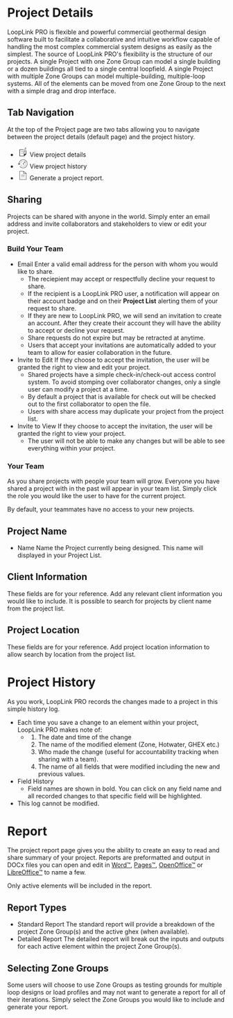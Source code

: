 # Project Details

LoopLink PRO is flexible and powerful commercial geothermal design software built to facilitate a collaborative and intuitive workflow capable of handling the most complex commercial system designs as easily as the simplest. The source of LoopLink PRO's flexibility is the structure of our projects. A single Project with one Zone Group can model a single building or a dozen buildings all tied to a single central loopfield. A single Project with multiple Zone Groups can model multiple-building, multiple-loop systems. All of the elements can be moved from one Zone Group to the next with a simple drag and drop interface.

## Tab Navigation
At the top of the Project page are two tabs allowing you to navigate between the project details (default page) and the project history.

* <span class="icon_def">![Project Details](img/project_details.png "Project Details")</span> View project details
* <span class="icon_def">![Project History](img/project_history.png "Project History")</span> View project history
* <span class="icon_def">![Project Report](img/report.png "Project Report")</span> Generate a project report.

## Sharing

Projects can be shared with anyone in the world. Simply enter an email address and invite collaborators and stakeholders to view or edit your project.

### Build Your Team

* <span class="term">Email</span> Enter a valid email address for the person with whom you would like to share.
	* The reciepient may accept or respectfully decline your request to share.
	* If the recipient is a LoopLink PRO user, a notification will appear on their account badge and on their **Project List** alerting them of your request to share.
	* If they are new to LoopLink PRO, we will send an invitation to create an account. After they create their account they will have the ability to accept or decline your request.
	* Share requests do not expire but may be retracted at anytime.
	* Users that accept your invitations are automatically added to your team to allow for easier collaboration in the future.
* <span class="term">Invite to Edit</span> If they choose to accept the invitation, the user will be granted the right to view and edit your project.
	* Shared projects have a simple check-in/check-out access control system. To avoid stomping over collaborator changes, only a single user can modify a project at a time.
	* By default a project that is available for check out will be checked out to the first collaborator to open the file.
	* Users with share access may duplicate your project from the project list.
* <span class="term">Invite to View</span> If they choose to accept the invitation, the user will be granted the right to view your project.
	* The user will not be able to make any changes but will be able to see everything within your project.
	
### Your Team

As you share projects with people your team will grow.  Everyone you have shared a project with in the past will appear in your team list. Simply click the role you would like the user to have for the current project.

By default, your teammates have no access to your new projects.

## Project Name

* <span class="term">Name</span> Name the Project currently being designed. This name will displayed in your Project List.

## Client Information

These fields are for your reference. Add any relevant client information you would like to include. It is possible to search for projects by client name from the project list.

## Project Location

These fields are for your reference. Add project location information to allow search by location from the project list.

# Project History
As you work, LoopLink PRO records the changes made to a project in this simple history log.

* Each time you save a change to an element within your project, LoopLink PRO makes note of:
	* 	1. The date and time of the change
	 	2. The name of the modified element (Zone, Hotwater, GHEX etc.)
	 	3. Who made the change (useful for accountability tracking when sharing with a team).
	 	4. The name of all fields that were modified including the new and previous values.
* <span class="term">Field History</span>
	* Field names are shown in bold. You can click on any field name and all recorded changes to that specific field will be highlighted.
* This log cannot be modified.

# Report
The project report page gives you the ability to create an easy to read and share summary of your project. Reports are preformatted and output in DOCx files you can open and edit in <a href="https://office.live.com/start/word.aspx" target="_blank">Word&trade;</a>, <a href="https://www.apple.com/mac/pages/" target="_blank">Pages&trade;</a>,  <a href="https://www.openoffice.org/download/index.html" target="_blank">OpenOffice&trade;</a> or <a href="https://www.libreoffice.org/" target="_blank">LibreOffice&trade;</a> to name a few.

Only active elements will be included in the report.

## Report Types

* <span class="term">Standard Report</span> The standard report will provide a breakdown of the project Zone Group(s) and the active ghex (when available).
* <span class="term">Detailed Report</span> The detailed report will break out the inputs and outputs for each active element within the project Zone Group(s).

## Selecting Zone Groups
Some users will choose to use Zone Groups as testing grounds for multiple loop designs or load profiles and may not want to generate a report for all of their iterations. Simply select the Zone Groups you would like to include and generate your report.


